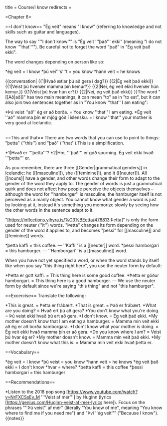 title = Course/I know
redirects =
>>>>

=Chapter 6=

==I don't know==
"Ég veit" means "I know" (referring to knowledge and not skills such as guitar and languages).

The way to say "''I don't know''" is "Ég veit '''það''' ekki" (meaning "I do not know '''that'''"). Be careful not to forget the word "það" in "Ég veit það ekki".

The word changes depending on person like so:

*ég veit = I know
*þú vei'''s'''t = you know
*hann veit = he knows

{{conversation|
{{1|Hvað ætlar þú að gera í dag?}}
{{2|Ég veit það ekki}}
{{1|Veist þú hvenær mamma þín kemur?}}
{{2|Nei, ég veit ekki hvenær hún kemur.}}
{{1|Veist þú hvar hún er?}}
{{2|Nei, ég veit það ekki}}
}}The word "[[Að|að]]" has two main meanings, it can mean "to" as in "to eat", but it can also join two sentences together as in "You know ''that'' I am eating":

*Þú veist ''að'' ég er að borða. = You know ''that'' I am eating.
*Ég veit ''að'' mamma þín er mjög góð í íslensku. = I know ''that'' your mother is very good at Icelandic.

<br />
==This and that==
There are two words that you can use to point to things: "þetta" (''this'') and "það" (''that'').<ref>This is a simplification.</ref><!-- They have a very similar meaning, but "þetta" points to things with more force (making it ideal for pointing to objects or for when you're being specific) while "það" points to things with less precision (making it better for pointing out ideas, situations or events). -->

*1|Hvað er '''þetta'''?
*2|Hm, '''það''' er góð spurning. Ég veit ekki hvað '''þetta''' er.

As you remember, there are three [[Gender|grammatical genders]] in Icelandic: he ([[masculine]]), she ([[feminine]]), and it ([[neuter]]). All [[nouns]] have a gender, and other words change their form to adapt to the gender of the word they apply to. The gender of words is just a grammatical quirk and does not affect how people perceive the objects themselves – although the word for ''hamburger'' is masculine, the hamburger itself is not perceived as a manly object. You cannot know what gender a word is just by looking at it, instead it's something you memorize slowly by seeing how the other words in the sentence adapt to it.

"[https://inflections.ylhyra.is/%C3%BEetta/478813 Þetta]" is only the form used for neuter (''it'') words. "Þetta" changes its form depending on the gender of the word it applies to, and becomes "þessi" for [[masculine]] and [[feminine]] words.

*þetta kaffi = this coffee. — ''Kaffi'' is a [[neuter]] word.
*þessi hamborgari = this hamburger. — ''Hamborgari'' is a [[masculine]] word.

When you have not yet specified a word, or when the word stands by itself like when you say "this thing right here", you use the neuter form by default:

*Þetta er gott kaffi. = This thing here is some good coffee.
*Þetta er góður hamborgari. = This thing here is a good hamburger. — We use the neuter form by default since we're saying "this thing" and not "this hamburger".

==Excercise==
Translate the following:

*This is great. = Þetta er frábært.
*That is great. = Það er frábært.
*What are you doing? = Hvað ert þú að gera?
*You don't know what you're doing. = Þú veist ekki hvað þú ert að gera.
*I don't know. = Ég veit það ekki.
*My mother doesn't know that I am eating a hamburger. = Mamma mín veit ekki að ég er að borða hamborgara.
*I don't know what your mother is doing. = Ég veit ekki hvað mamma þín er að gera.
*Do you know where I am? = Veist þú hvar ég er?
*My mother doesn't know. = Mamma mín veit það ekki.
*My mother doesn't know what this is. = Mamma mín veit ekki hvað þetta er.

==Vocabulary==

*ég veit = I know
*þú veist = you know
*hann veit = he knows
*ég veit það ekki = I don't know
*hvar = where?
*þetta kaffi = this coffee
*þessi hamborgari = this hamburger

==Recommendations==

*Listen to the 2018 pop song [https://www.youtube.com/watch?v=NrFXCSsEy_M '''Veist af mér'''] by Huginn (lyrics [https://genius.com/Huginn-veist-af-mer-lyrics here]). Focus on the phrases "''Þú veist'' af mér" (literally "You know of me", meaning "You know where to find me if you need me") and "Því ''ég veit''" ("Because I know").
{{notes}}